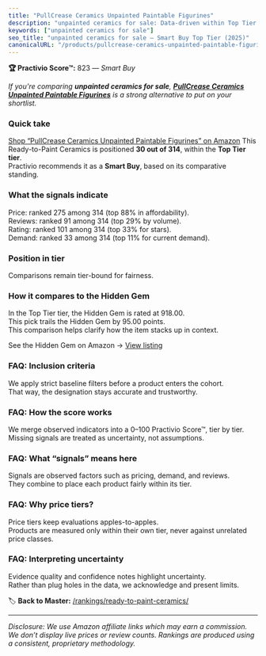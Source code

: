 ```yaml
---
title: "PullCrease Ceramics Unpainted Paintable Figurines"
description: "unpainted ceramics for sale: Data-driven within Top Tier ranking using the Practivio Score™. Positioned by quality, value, demand, findability, momentum."
keywords: ["unpainted ceramics for sale"]
seo_title: "unpainted ceramics for sale — Smart Buy Top Tier (2025)"
canonicalURL: "/products/pullcrease-ceramics-unpainted-paintable-figurines-B0CWTT21RW/"
---
```


**🏆 Practivio Score™:** 823 — _Smart Buy_


*If you're comparing **unpainted ceramics for sale**, **[PullCrease Ceramics Unpainted Paintable Figurines](https://www.amazon.com/dp/B0CWTT21RW?tag=practivio-20)** is a strong alternative to put on your shortlist.*
### Quick take
[Shop “PullCrease Ceramics Unpainted Paintable Figurines” on Amazon](https://www.amazon.com/dp/B0CWTT21RW?tag=practivio-20)
This Ready-to-Paint Ceramics is positioned **30 out of 314**, within the **Top Tier tier**.  
Practivio recommends it as a **Smart Buy**, based on its comparative standing.

### What the signals indicate
Price: ranked 275 among 314 (top 88% in affordability).  
Reviews: ranked 91 among 314 (top 29% by volume).  
Rating: ranked 101 among 314 (top 33% for stars).  
Demand: ranked 33 among 314 (top 11% for current demand).

### Position in tier
Comparisons remain tier-bound for fairness.

### How it compares to the Hidden Gem
In the Top Tier tier, the Hidden Gem is rated at 918.00.  
This pick trails the Hidden Gem by 95.00 points.  
This comparison helps clarify how the item stacks up in context.  

See the Hidden Gem on Amazon → [View listing](https://www.amazon.com/dp/B08RYS5XNM?tag=practivio-20)

### FAQ: Inclusion criteria
We apply strict baseline filters before a product enters the cohort.  
That way, the designation stays accurate and trustworthy.

### FAQ: How the score works
We merge observed indicators into a 0–100 Practivio Score™, tier by tier.  
Missing signals are treated as uncertainty, not assumptions.

### FAQ: What “signals” means here
Signals are observed factors such as pricing, demand, and reviews.  
They combine to place each product fairly within its tier.

### FAQ: Why price tiers?
Price tiers keep evaluations apples-to-apples.  
Products are measured only within their own tier, never against unrelated price classes.

### FAQ: Interpreting uncertainty
Evidence quality and confidence notes highlight uncertainty.  
Rather than plug holes in the data, we acknowledge and present limits.


🏷️ **Back to Master:** [/rankings/ready-to-paint-ceramics/](/rankings/ready-to-paint-ceramics/)

---
_Disclosure: We use Amazon affiliate links which may earn a commission. We don’t display live prices or review counts. Rankings are produced using a consistent, proprietary methodology._
